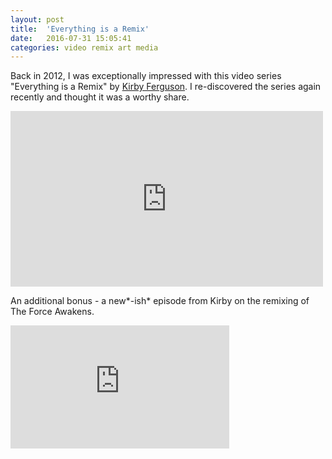 ```yaml
---
layout: post
title:  'Everything is a Remix'
date:   2016-07-31 15:05:41
categories: video remix art media
---
```


Back in 2012, I was exceptionally impressed with this video series "Everything is a Remix" by [Kirby Ferguson](https://vimeo.com/kirbyferguson). I re-discovered the series again recently and thought it was a worthy share.

<iframe src="https://player.vimeo.com/video/139094998" width="500" height="281" frameborder="0" webkitallowfullscreen mozallowfullscreen allowfullscreen></iframe>

An additional bonus - a new*-ish* episode from Kirby on the remixing of The Force Awakens.

<iframe src="https://player.vimeo.com/video/167069783?badge=0" width="350" height="197" frameborder="0" webkitallowfullscreen mozallowfullscreen allowfullscreen></iframe>


